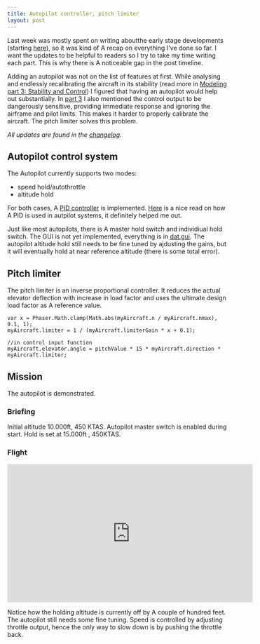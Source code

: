 ```yaml
---
title: Autopilot controller, pitch limiter
layout: post
---
```


Last week  was mostly spent on writing aboutthe  early stage developments (starting  [here](/scrambledev/2017/03/01/progress-part-1-flight-mechanics-physics-system-world-setup.html)), so it  was kind of A recap on everything I've done so far.  I want the updates to be helpful to readers so I try  to take my time writing each part. This is why there is A noticeable gap in the post timeline.

Adding an autopilot was not on the list of features at first.  While analysing and endlessly recalibrating the aircraft in its stability (read more in [Modeling part 3: Stability and Control](/scrambledev/2017/05/01/development-part-4-modeling-thrust-basic-control.html)) I figured that having an autopilot would help out substantially. In [part 3](/scrambledev/2017/05/01/development-part-4-modeling-thrust-basic-control.html) I also mentioned the control output to be dangerously sensitive, providing immediate response and ignoring the airframe and pilot limits. This makes it harder to properly calibrate the aircraft. The pitch limiter solves this problem.

*All updates are found in the [changelog](/scrambledev/2017/10/01/changelog.html).*

## Autopilot control system

The Autopilot currently supports two modes:

- speed hold/autothrottle
- altitude hold

For both cases, A [PID controller](https://www.npmjs.com/package/node-pid-controller) is implemented. [Here](http://www.flightgear.org/Docs/XMLAutopilot/node2.html) is a nice read on how A PID is used in autpilot systems, it definitely helped me out.

Just like most autopilots, there is A master hold switch and individiual hold switch. The GUI is not yet implemented, everything is in [dat.gui](http://workshop.chromeexperiments.com/examples/gui/#1--Basic-Usage). The autopilot altitude hold still needs to be fine tuned by ajdusting the gains, but it will eventually hold at near reference altitude (there is some total error).

## Pitch limiter

The pitch limiter is an inverse proportional controller. It reduces the actual elevator deflection with increase in load factor and uses the ultimate design load factor  as A reference value. 

```
var x = Phaser.Math.clamp(Math.abs(myAircraft.n / myAircraft.nmax), 0.1, 1);
myAircraft.limiter = 1 / (myAircraft.limiterGain * x + 0.1);

//in control input function
myAircraft.elevator.angle = pitchValue * 15 * myAircraft.direction * myAircraft.limiter;
```

## Mission
The autopilot is demonstrated.

### Briefing

Initial altitude 10.000ft, 450 KTAS. Autopilot master switch is enabled during start. Hold is set at 15.000ft , 450KTAS.

### Flight

<iframe width="560" height="315" src="https://www.youtube.com/embed/tRIJSTOKwGg?rel=0" frameborder="0" gesture="media" allowfullscreen></iframe>

Notice how the holding altitude is currently off by A couple of hundred feet. The autopilot still needs some fine tuning. Speed is controlled by adjusting throttle output, hence the only way to slow down is by pushing the throttle back.